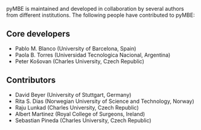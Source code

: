 pyMBE is maintained and developed in collaboration by several authors from different institutions.
The following people have contributed to pyMBE:

## Core developers
- Pablo M. Blanco (University of Barcelona, Spain)
- Paola B. Torres (Universidad Tecnologica Nacional, Argentina)
- Peter Košovan (Charles University, Czech Republic)

## Contributors
- David Beyer (University of Stuttgart, Germany)
- Rita S. Dias (Norwegian University of Science and Technology, Norway)
- Raju Lunkad (Charles University, Czech Republic)
- Albert Martinez (Royal College of Surgeons, Ireland)
- Sebastian Pineda (Charles University, Czech Republic)